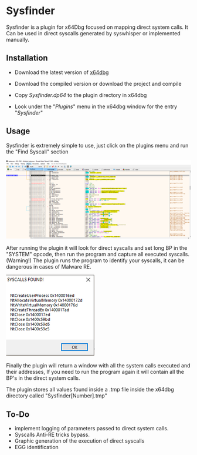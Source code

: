
# Sysfinder

Sysfinder is a plugin for x64Dbg focused on mapping direct system calls. It Can be used in direct syscalls generated by syswhisper or implemented manually.


## Installation
- Download the latest version of [x64dbg](https://github.com/x64dbg/x64dbg/releases/latest)

- Download the compiled version or download the project and compile

- Copy *Sysfinder.dp64* to the plugin directory in x64dbg

- Look under the "*Plugins*" menu in the x64dbg window for the entry "*Sysfinder*"

## Usage
Sysfinder is extremely simple to use, just click on the plugins menu and run the "Find Syscall" section

![App Screenshot](https://github.com/KenjiMinei/Sysfinder/blob/main/Images/Menu.png)

After running the plugin it will look for direct syscalls and set long BP in the "SYSTEM" opcode, then run the program and capture all executed syscalls. (Warning!) The plugin runs the program to identify your syscalls, it can be dangerous in cases of Malware RE.

![App Screenshot2](https://github.com/KenjiMinei/Sysfinder/blob/main/Images/Syscall%20Window.png)

Finally the plugin will return a window with all the system calls executed and their addresses, If you need to run the program again it will contain all the BP's in the direct system calls.

The plugin stores all values ​​found inside a .tmp file inside the x64dbg directory called "Sysfinder[Number].tmp"
## To-Do

- implement logging of parameters passed to direct system calls.
- Syscalls Anti-RE tricks bypass.
- Graphic generation of the execution of direct syscalls
- EGG identification


